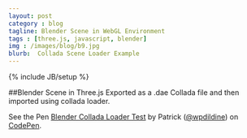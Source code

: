 ```yaml
---
layout: post
category : blog
tagline: Blender Scene in WebGL Environment
tags : [three.js, javascript, blender]
img : /images/blog/b9.jpg
blurb:  Collada Scene Loader Example
---
```

{% include JB/setup %}

##Blender Scene in Three.js
Exported as a .dae Collada file and then imported using collada loader.

<p data-height="568" data-theme-id="0" data-slug-hash="KwYxGN" data-default-tab="result" data-user="wpdildine" class='codepen'>See the Pen <a href='http://codepen.io/wpdildine/pen/KwYxGN/'>Blender Collada Loader Test</a> by Patrick (<a href='http://codepen.io/wpdildine'>@wpdildine</a>) on <a href='http://codepen.io'>CodePen</a>.</p>
<script async src="//assets.codepen.io/assets/embed/ei.js"></script>